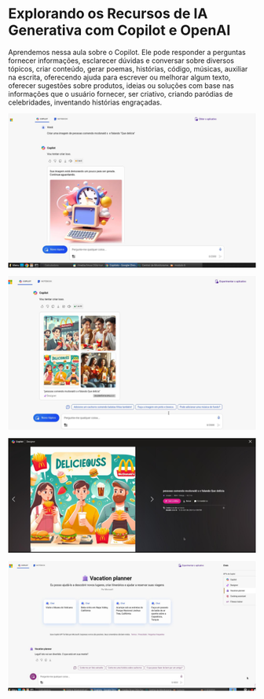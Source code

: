 # Explorando os Recursos de IA Generativa com Copilot e OpenAI

Aprendemos nessa aula sobre o Copilot. Ele pode responder a perguntas fornecer informações, esclarecer dúvidas e conversar sobre diversos tópicos, criar conteúdo, gerar poemas, histórias, código, músicas, auxiliar na escrita, oferecendo ajuda para escrever ou melhorar algum texto, oferecer sugestões sobre produtos, ideias ou soluções com base nas informações que o usuário fornecer, ser criativo, criando paródias de celebridades, inventando histórias engraçadas.  
  
![](https://github.com/FlavioFMBorges/IAGenerativaCopilotOpenAI/blob/main/Inputs/texto.jpg)  
  
![](https://github.com/FlavioFMBorges/IAGenerativaCopilotOpenAI/blob/main/Inputs/imagens.jpg)  
  
![](https://github.com/FlavioFMBorges/IAGenerativaCopilotOpenAI/blob/main/Outputs/mcdonalds_queDelicia.jpg)  
  
![](https://github.com/FlavioFMBorges/IAGenerativaCopilotOpenAI/blob/main/vacation.jpg)  
  
